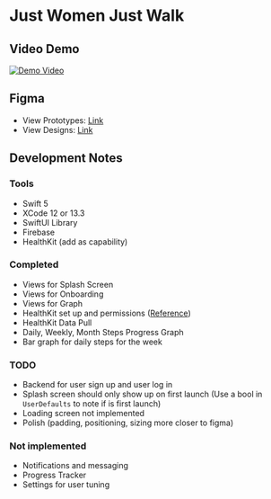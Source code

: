 # Just Women Just Walk
## Video Demo

[![Demo Video](http://img.youtube.com/vi/jmj2JH0Iix4/0.jpg)](http://www.youtube.com/watch?v=jmj2JH0Iix4 "INF 172: JWJW Final Demo")

## Figma
- View Prototypes: [Link](https://www.figma.com/proto/xOiCJiKDoqYKzoDlFtjAek/Just-Women-Just-Walk?node-id=370%3A3556&scaling=scale-down&page-id=4%3A2&starting-point-node-id=370%3A3556&show-proto-sidebar=1)
- View Designs: [Link](https://www.figma.com/file/xOiCJiKDoqYKzoDlFtjAek/Just-Women-Just-Walk?node-id=4%3A2)

## Development Notes
### Tools
- Swift 5
- XCode 12 or 13.3
- SwiftUI Library
- Firebase
- HealthKit (add as capability)

### Completed
- Views for Splash Screen
- Views for Onboarding
- Views for Graph
- HealthKit set up and permissions ([Reference](https://developer.apple.com/documentation/healthkit/authorizing_access_to_health_data))
- HealthKit Data Pull
- Daily, Weekly, Month Steps Progress Graph
- Bar graph for daily steps for the week

### TODO
- Backend for user sign up and user log in
- Splash screen should only show up on first launch (Use a bool in `UserDefaults` to note if is first launch)
- Loading screen not implemented
- Polish (padding, positioning, sizing more closer to figma)

### Not implemented
- Notifications and messaging
- Progress Tracker
- Settings for user tuning
